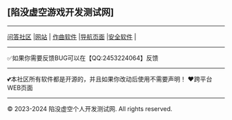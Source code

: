 [陷没虚空游戏开发测试网]
-----------------------------------------------

-----------------------------------------------

[问答社区](https://answer.xianmoxukong.top/) |[网站](https://xianmoxukong.top/)  | [作曲软件](https://cidaiji.com/)  |[导航页面](https://xianmoxukong.top/download/apps/)  |[安全软件](https://bobouge.com) |

----------------------------------------------
✅如果你需要反馈BUG可以在【QQ:2453224064】反馈


---------------------------------------------

💕本社区所有软件都是开源的，并且如果你改动后使用不需要声明！
❤️跨平台WEB页面

--------------------------------------------


© 2023-2024 陷没虚空个人开发测试网. All rights reserved.
